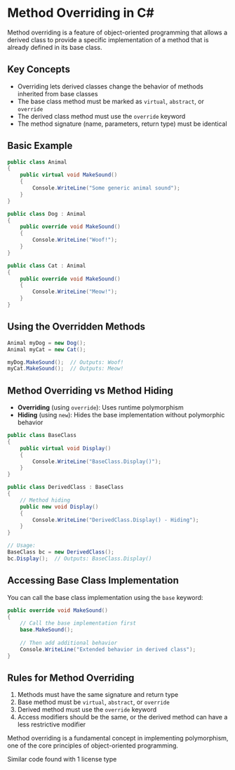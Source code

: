 # Method Overriding in C#

Method overriding is a feature of object-oriented programming that allows a derived class to provide a specific implementation of a method that is already defined in its base class.

## Key Concepts

- Overriding lets derived classes change the behavior of methods inherited from base classes
- The base class method must be marked as `virtual`, `abstract`, or `override`
- The derived class method must use the `override` keyword
- The method signature (name, parameters, return type) must be identical

## Basic Example

```csharp
public class Animal
{
    public virtual void MakeSound()
    {
        Console.WriteLine("Some generic animal sound");
    }
}

public class Dog : Animal
{
    public override void MakeSound()
    {
        Console.WriteLine("Woof!");
    }
}

public class Cat : Animal
{
    public override void MakeSound()
    {
        Console.WriteLine("Meow!");
    }
}
```

## Using the Overridden Methods

```csharp
Animal myDog = new Dog();
Animal myCat = new Cat();

myDog.MakeSound();  // Outputs: Woof!
myCat.MakeSound();  // Outputs: Meow!
```

## Method Overriding vs Method Hiding

- **Overriding** (using `override`): Uses runtime polymorphism
- **Hiding** (using `new`): Hides the base implementation without polymorphic behavior

```csharp
public class BaseClass
{
    public virtual void Display()
    {
        Console.WriteLine("BaseClass.Display()");
    }
}

public class DerivedClass : BaseClass
{
    // Method hiding
    public new void Display()
    {
        Console.WriteLine("DerivedClass.Display() - Hiding");
    }
}

// Usage:
BaseClass bc = new DerivedClass();
bc.Display();  // Outputs: BaseClass.Display()
```

## Accessing Base Class Implementation

You can call the base class implementation using the `base` keyword:

```csharp
public override void MakeSound()
{
    // Call the base implementation first
    base.MakeSound();
    
    // Then add additional behavior
    Console.WriteLine("Extended behavior in derived class");
}
```

## Rules for Method Overriding

1. Methods must have the same signature and return type
2. Base method must be `virtual`, `abstract`, or `override`
3. Derived method must use the `override` keyword
4. Access modifiers should be the same, or the derived method can have a less restrictive modifier

Method overriding is a fundamental concept in implementing polymorphism, one of the core principles of object-oriented programming.

Similar code found with 1 license type